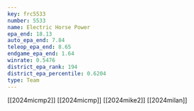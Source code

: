 ```yaml
---
key: frc5533
number: 5533
name: Electric Horse Power
epa_end: 18.13
auto_epa_end: 7.84
teleop_epa_end: 8.65
endgame_epa_end: 1.64
winrate: 0.5476
district_epa_rank: 194
district_epa_percentile: 0.6204
type: Team
---
```

[[2024micmp2]]
[[2024micmp]]
[[2024mike2]]
[[2024milan]]
